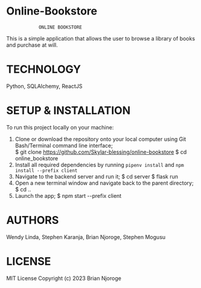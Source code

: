 # Online-Bookstore
                ONLINE BOOKSTORE
This is a simple application that allows the user to browse a library of books and purchase at will.
# TECHNOLOGY
 Python, SQLAlchemy, ReactJS

# SETUP & INSTALLATION
To run this project locally on your machine:
1. Clone or download the repository onto your local computer using Git Bash/Terminal command line interface;    
    $ git clone https://github.com/Skylar-blessing/online-bookstore
    $ cd online_bookstore
2. Install all required dependencies by running `pipenv install` and `npm install --prefix client`
3. Navigate to the backend server and run it;
    $ cd server
    $ flask run
4. Open a new terminal window and navigate back to the parent directory;
    $ cd ..
5. Launch the app;
    $ npm start --prefix client

# AUTHORS
Wendy Linda, Stephen Karanja, Brian Njoroge, Stephen Mogusu

# LICENSE
MIT License
Copyright (c) 2023 Brian Njoroge

